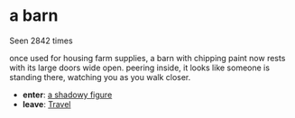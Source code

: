 # a barn

Seen 2842 times

once used for housing farm supplies, a barn with chipping paint now rests with its large doors wide open. peering inside, it looks like someone is standing there, watching you as you walk closer.

- **enter**: [a shadowy figure](a-shadowy-figure-m45mb0.md)
- **leave**: [Travel](Travel-travel.md)

